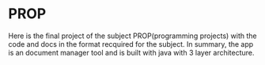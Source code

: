 # PROP

Here is the final project of the subject PROP(programming projects) with the code and docs in the format recquired for the subject.
In summary, the app is an document manager tool and is built with java with 3 layer architecture.
